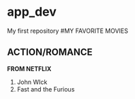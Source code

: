 # app_dev
My first repository
#MY FAVORITE MOVIES
## ACTION/ROMANCE

**FROM NETFLIX**
1. John WIck
2. Fast and the Furious

   
